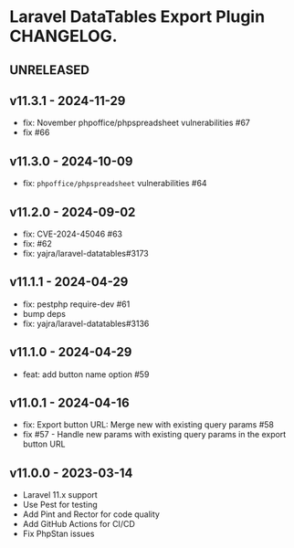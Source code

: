# Laravel DataTables Export Plugin CHANGELOG.

## UNRELEASED

## v11.3.1 - 2024-11-29

- fix: November phpoffice/phpspreadsheet vulnerabilities #67
- fix #66

## v11.3.0 - 2024-10-09

- fix: `phpoffice/phpspreadsheet` vulnerabilities #64

## v11.2.0 - 2024-09-02

- fix: CVE-2024-45046 #63
- fix: #62 
- fix: yajra/laravel-datatables#3173

## v11.1.1 - 2024-04-29

- fix: pestphp require-dev #61
- bump deps 
- fix: yajra/laravel-datatables#3136

## v11.1.0 - 2024-04-29

- feat: add button name option #59

## v11.0.1 - 2024-04-16

- fix: Export button URL: Merge new with existing query params #58
- fix #57 - Handle new params with existing query params in the export button URL

## v11.0.0 - 2023-03-14

- Laravel 11.x support
- Use Pest for testing
- Add Pint and Rector for code quality
- Add GitHub Actions for CI/CD
- Fix PhpStan issues
